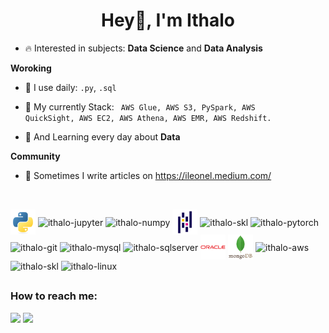 <h1 align="center">Hey👋, I'm Ithalo</h1>


- 🔥 Interested in subjects: **Data Science** and **Data Analysis**

**Woroking** 
- 🎲 I use daily: <code>.py</code>, <code>.sql</code>

- 🎲 My currently Stack: <code> AWS Glue, AWS S3, PySpark, AWS QuickSight, AWS EC2, AWS Athena, AWS EMR, AWS Redshift.</code>

- 🎲 And Learning every day about **Data**

**Community**
- 📖 Sometimes I write articles on https://ileonel.medium.com/
##

<div style="display: inline_block"><br>
  <img align="center" alt="ithalo-Python" height="40" width="40" src="https://raw.githubusercontent.com/devicons/devicon/master/icons/python/python-original.svg">
  <img align="center" alt="ithalo-jupyter" height="40" width="40" src="https://cdn.jsdelivr.net/gh/devicons/devicon/icons/jupyter/jupyter-original-wordmark.svg"/>
  <img align="center" alt="ithalo-numpy" height="40" width="40" src="https://cdn.jsdelivr.net/gh/devicons/devicon/icons/numpy/numpy-original.svg"/>
  <img align="center" alt="ithalo-pandas" height="40" width="40" src="https://raw.githubusercontent.com/devicons/devicon/2ae2a900d2f041da66e950e4d48052658d850630/icons/pandas/pandas-original.svg"/>
  <img align="center" alt="ithalo-skl" height="40" width="40" src="https://upload.wikimedia.org/wikipedia/commons/0/05/Scikit_learn_logo_small.svg"/>
  <img align="center" alt="ithalo-pytorch" height="40" width="40" src="https://www.vectorlogo.zone/logos/pytorch/pytorch-icon.svg"/>
  <img align="center" alt="ithalo-git" height="40" width="40" src="https://www.vectorlogo.zone/logos/git-scm/git-scm-icon.svg"/>
  <img align="center" alt="ithalo-mysql" height="40" width="40" src="https://cdn.jsdelivr.net/gh/devicons/devicon/icons/mysql/mysql-original.svg">
  <img align="center" alt="ithalo-sqlserver" height="40" width="40" src="https://www.svgrepo.com/show/303229/microsoft-sql-server-logo.svg"/>
  <img align="center" alt="ithalo-oracle" height="40" width="40" src="https://raw.githubusercontent.com/devicons/devicon/master/icons/oracle/oracle-original.svg"/>
  <img align="center" alt+ "ithalo-mongo" height="40" width="40" src="https://raw.githubusercontent.com/devicons/devicon/master/icons/mongodb/mongodb-original-wordmark.svg"/>
  <img align="center" alt="ithalo-aws" height="40" width="40" src="https://cdn.jsdelivr.net/gh/devicons/devicon/icons/amazonwebservices/amazonwebservices-plain-wordmark.svg"/>
  <img align="center" alt="ithalo-skl" height="40" width="40" src="https://www.vectorlogo.zone/logos/tensorflow/tensorflow-icon.svg"/>
  <img align="center" alt="ithalo-linux" height="40" width="40" src="https://www.vectorlogo.zone/logos/linux/linux-icon.svg"/>
 
</div>

##

<div> 
<h3 align="left">How to reach me: </h3>
  <a href = "mailto:ithaloleonel.data@gmail.com"><img src="https://img.shields.io/badge/-Gmail-%23333?style=for-the-badge&logo=gmail&logoColor=white" target="_blank"></a>
  <a href="https://www.linkedin.com/in/ileonel/" target="_blank"><img src="https://img.shields.io/badge/-LinkedIn-%230077B5?style=for-the-badge&logo=linkedin&logoColor=white" target="_blank"></a> 
</div>
